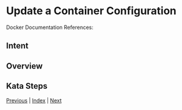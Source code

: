# Update a Container Configuration

Docker Documentation References:

[]()

## Intent

## Overview

## Kata Steps

[Previous](42_pause_container.md) | [Index](README.md) | [Next](44_update_container_config.md)

